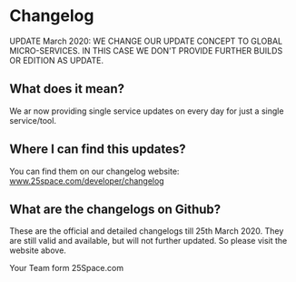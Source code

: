 # Changelog
UPDATE March 2020: WE CHANGE OUR UPDATE CONCEPT TO GLOBAL MICRO-SERVICES. IN THIS CASE WE DON'T PROVIDE FURTHER BUILDS OR EDITION AS UPDATE.

## What does it mean?
We ar now providing single service updates on every day for just a single service/tool.

## Where I can find this updates?
You can find them on our changelog website: www.25space.com/developer/changelog

## What are the changelogs on Github?
These are the official and detailed changelogs till 25th March 2020. They are still valid and available, but will not further updated. So please visit the website above.

Your Team form 25Space.com
